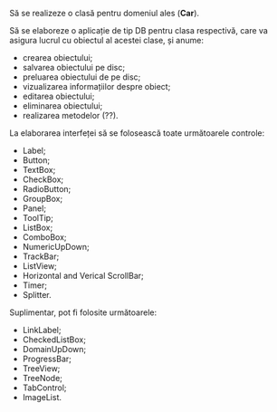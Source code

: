 Să se realizeze o clasă pentru domeniul ales (**Car**).

Să se elaboreze o aplicație de tip DB pentru clasa respectivă, care va asigura lucrul cu obiectul al acestei clase, și anume:
- crearea obiectului;
- salvarea obiectului pe disc;
- preluarea obiectului de pe disc;
- vizualizarea informațiilor despre obiect;
- editarea obiectului;
- eliminarea obiectului;
- realizarea metodelor (??).


La elaborarea interfeței să se folosească toate următoarele controle:
- Label; <!-- + -->
- Button; <!-- + -->
- TextBox; <!-- + -->
- CheckBox; <!-- + -->
- RadioButton;
- GroupBox; <!-- - -->
- Panel; <!-- + -->
- ToolTip; <!-- + -->
- ListBox; <!-- - -->
- ComboBox; <!-- + -->
- NumericUpDown; <!-- + -->
- TrackBar; <!-- -  -->
- ListView; <!-- (am folosit DataGrid) -->
- Horizontal and Verical ScrollBar; <!-- + (appear automatically when the window is not large enough) -->
- Timer; <!-- + (for debugging) -->
- Splitter. <!-- + (DataGrid uses these implicitly) -->

Suplimentar, pot fi folosite următoarele:
- LinkLabel;
- CheckedListBox;
- DomainUpDown;
- ProgressBar;
- TreeView;
- TreeNode;
- TabControl;
- ImageList.

